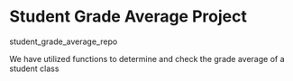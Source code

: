 # Student Grade Average Project
student_grade_average_repo

We have utilized functions to determine and check the grade average of a student class

